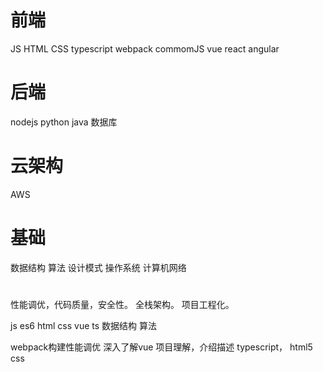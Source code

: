 # 前端
JS HTML CSS
typescript 
webpack commomJS
vue 
react
angular

# 后端
nodejs
python
java
数据库

# 云架构
AWS

# 基础
数据结构 算法 设计模式
操作系统 计算机网络

# 
性能调优，代码质量，安全性。
全栈架构。
项目工程化。


js es6
html css
vue 
ts
数据结构 算法


webpack构建性能调优
深入了解vue
项目理解，介绍描述
typescript，
html5 css
